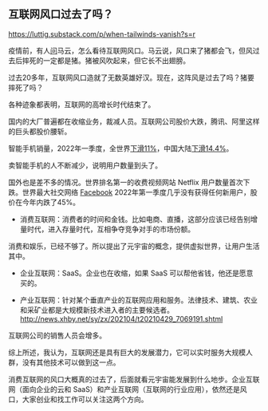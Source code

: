 ## 互联网风口过去了吗？

https://luttig.substack.com/p/when-tailwinds-vanish?s=r

疫情前，有人[问](https://news.iresearch.cn/content/201901/281567.shtml)马云，怎么看待互联网风口。马云说，风口来了猪都会飞，但风过去后摔死的一定都是猪。猪被风吹起来，但它长不出翅膀。

过去20多年，互联网风口造就了无数英雄好汉。现在，这阵风是过去了吗？猪要摔死了吗？

各种迹象都表明，互联网的高增长时代结束了。

国内的大厂普遍都在收缩业务，裁减人员。互联网公司股价大跌，腾讯、阿里这样的巨头都股价腰斩。

智能手机销量，2022年一季度，全世界[下滑11%](https://wallstreetcn.com/articles/3657510)，中国大陆[下滑14.4%](https://finance.sina.com.cn/stock/hkstock/hkstocknews/2022-04-25/doc-imcwiwst3914832.shtml)。

卖智能手机的人不断减少，说明用户数量到头了。

国外也是差不多的情况。世界排名第一的收费视频网站 Netflix 用户数量首次下跌。世界最大社交网络 [Facebook](https://www.stcn.com/stock/djjd/202202/t20220209_4137613.html) 2022年第一季度几乎没有获得任何新用户，股价在今年内跌了45%。

- 消费互联网：消费者的时间和金钱。比如电商、直播，这部分应该已经告别增量时代，进入存量时代，互相争夺竞争对手的市场份额。

消费和娱乐，已经不够了。所以提出了元宇宙的概念，提供虚拟世界，让用户生活其中。

- 企业互联网：SaaS。企业也在收缩，如果 SaaS 可以帮他省钱，他还是愿意买的。

- 产业互联网：针对某个垂直产业的互联网应用和服务。法律技术、建筑、农业和采矿业都是大规模新技术进入者的主要候选者。http://news.xhby.net/sy/zx/202104/t20210429_7069191.shtml

互联网公司的销售人员会增多。

综上所述，我认为，互联网还是具有巨大的发展潜力，它可以实时服务大规模人群，没有其他技术可以做到这一点。

消费互联网的风口大概真的过去了，后面就看元宇宙能发展到什么地步。企业互联网（面向企业的云和 SaaS）和产业互联网（互联网的行业应用），依然还是风口，大家创业和找工作可以关注这两个方向。